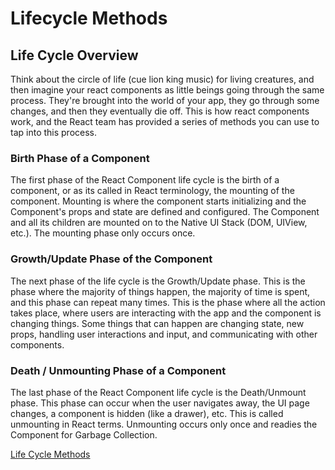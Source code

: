 # Lifecycle Methods

## Life Cycle Overview

Think about the circle of life (cue lion king music) for living creatures, and then imagine your react components as little beings going through the same process. They're brought into the world of your app, they go through some changes, and then they eventually die off. This is how react components work, and the React team has provided a series of methods you can use to tap into this process. 

### Birth Phase of a Component
The first phase of the React Component life cycle is the birth of a component, or as its called in React terminology, the mounting of the component. Mounting is where the component starts initializing and the Component's props and state are defined and configured. The Component and all its children are mounted on to the Native UI Stack (DOM, UIView, etc.). The mounting phase only occurs once.

### Growth/Update Phase of the Component
The next phase of the life cycle is the Growth/Update phase. This is the phase where the majority of things happen, the majority of time is spent, and this phase can repeat many times. This is the phase where all the action takes place, where users are interacting with the app and the component is changing things. Some things that can happen are changing state, new props, handling user interactions and input, and communicating with other components. 

### Death / Unmounting Phase of a Component
The last phase of the React Component life cycle is the Death/Unmount phase. This phase can occur when the user navigates away, the UI page changes, a component is hidden (like a drawer), etc. This is called unmounting in React terms. Unmounting occurs only once and readies the Component for Garbage Collection. 


[Life Cycle Methods](6.1-lifecycle-methods.md)

